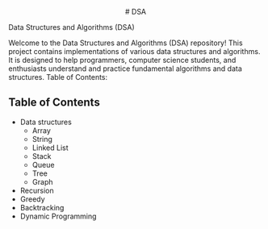 <p align = "center">
# DSA</p>
Data Structures and Algorithms (DSA)

Welcome to the Data Structures and Algorithms (DSA) repository! This project contains implementations of various data structures and algorithms. It is designed to help programmers, computer science students, and enthusiasts understand and practice fundamental algorithms and data structures.
Table of Contents:

## Table of Contents
 - Data structures
   - Array
   - String
   - Linked List
   - Stack
   - Queue
   - Tree
   - Graph
 - Recursion
 - Greedy
 - Backtracking
 - Dynamic Programming
